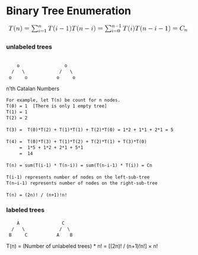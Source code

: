 # Binary Tree Enumeration

![Binary Tree Enumertion](img/binary-tree-enumeration.png)

### unlabeled trees
```

    o                 o
  /   \             /   \ 
 o     o           o     o 
```

n’th Catalan Numbers

```
For example, let T(n) be count for n nodes.
T(0) = 1  [There is only 1 empty tree]
T(1) = 1
T(2) = 2

T(3) =  T(0)*T(2) + T(1)*T(1) + T(2)*T(0) = 1*2 + 1*1 + 2*1 = 5

T(4) =  T(0)*T(3) + T(1)*T(2) + T(2)*T(1) + T(3)*T(0)
     =  1*5 + 1*2 + 2*1 + 5*1 
     =  14 

T(n) = sum(T(i-1) * T(n-i)) = sum(T(n-i-1) * T(i)) = Cn

T(i-1) represents number of nodes on the left-sub-tree
T(n−i-1) represents number of nodes on the right-sub-tree

T(n) = (2n)! / (n+1)!n!
```


### labeled trees

```
    A                C
  /   \             /  \ 
 B     C           A    B 
```

T(n) = (Number of unlabeled trees) * n! = [(2n)! / (n+1)!n!]  × n!